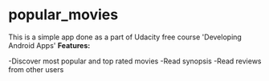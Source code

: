 # popular_movies
This is a simple app done as a part of Udacity free course 'Developing Android Apps'
**Features:**

-Discover most popular and top rated movies
-Read synopsis
-Read reviews from other users 

